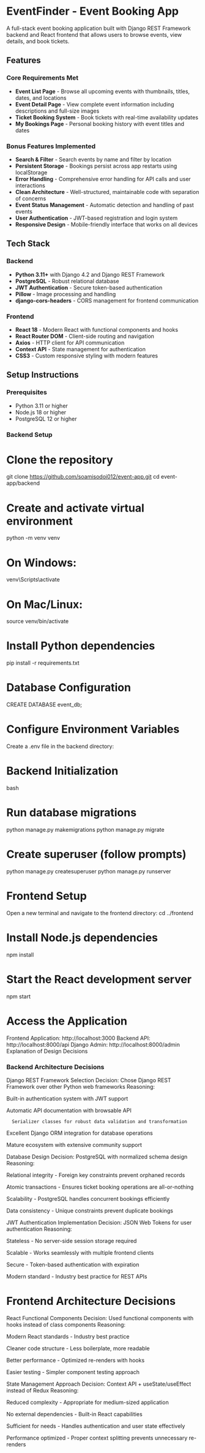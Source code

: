 # EventFinder - Event Booking App

A full-stack event booking application built with Django REST Framework backend and React frontend that allows users to browse events, view details, and book tickets.

##  Features

### Core Requirements Met
- **Event List Page** - Browse all upcoming events with thumbnails, titles, dates, and locations
- **Event Detail Page** - View complete event information including descriptions and full-size images
- **Ticket Booking System** - Book tickets with real-time availability updates
- **My Bookings Page** - Personal booking history with event titles and dates

###  Bonus Features Implemented
-  **Search & Filter** - Search events by name and filter by location
-  **Persistent Storage** - Bookings persist across app restarts using localStorage
-  **Error Handling** - Comprehensive error handling for API calls and user interactions
-  **Clean Architecture** - Well-structured, maintainable code with separation of concerns
-  **Event Status Management** - Automatic detection and handling of past events
-  **User Authentication** - JWT-based registration and login system
-  **Responsive Design** - Mobile-friendly interface that works on all devices

##  Tech Stack

### Backend
- **Python 3.11+** with Django 4.2 and Django REST Framework
- **PostgreSQL** - Robust relational database
- **JWT Authentication** - Secure token-based authentication
- **Pillow** - Image processing and handling
- **django-cors-headers** - CORS management for frontend communication

### Frontend
- **React 18** - Modern React with functional components and hooks
- **React Router DOM** - Client-side routing and navigation
- **Axios** - HTTP client for API communication
- **Context API** - State management for authentication
- **CSS3** - Custom responsive styling with modern features

## Setup Instructions

### Prerequisites
- Python 3.11 or higher
- Node.js 18 or higher
- PostgreSQL 12 or higher

###  Backend Setup
# Clone the repository
git clone https://github.com/soamisodoi012/event-app.git
cd event-app/backend

# Create and activate virtual environment
python -m venv venv

# On Windows:
venv\Scripts\activate
# On Mac/Linux:
source venv/bin/activate

# Install Python dependencies
pip install -r requirements.txt
# Database Configuration
CREATE DATABASE event_db;
# Configure Environment Variables
Create a .env file in the backend directory:
# Backend Initialization
bash
# Run database migrations
python manage.py makemigrations
python manage.py migrate
# Create superuser (follow prompts)
python manage.py createsuperuser
python manage.py runserver
# Frontend Setup
Open a new terminal and navigate to the frontend directory:
cd ../frontend
# Install Node.js dependencies
npm install
# Start the React development server
npm start
# Access the Application
Frontend Application: http://localhost:3000
Backend API: http://localhost:8000/api
Django Admin: http://localhost:8000/admin
Explanation of Design Decisions



###  Backend Architecture Decisions

 Django REST Framework Selection
   Decision: Chose Django REST Framework over other Python web frameworks
   Reasoning:

   Built-in authentication system with JWT support

   Automatic API documentation with browsable API

      Serializer classes for robust data validation and transformation

   Excellent Django ORM integration for database operations

   Mature ecosystem with extensive community support

 Database Design
   Decision: PostgreSQL with normalized schema design
   Reasoning:

   Relational integrity - Foreign key constraints prevent orphaned records

   Atomic transactions - Ensures ticket booking operations are all-or-nothing

   Scalability - PostgreSQL handles concurrent bookings efficiently

   Data consistency - Unique constraints prevent duplicate bookings

 JWT Authentication Implementation
   Decision: JSON Web Tokens for user authentication
   Reasoning:

   Stateless - No server-side session storage required

   Scalable - Works seamlessly with multiple frontend clients

   Secure - Token-based authentication with expiration

   Modern standard - Industry best practice for REST APIs
   # Frontend Architecture Decisions
   React Functional Components
   Decision: Used functional components with hooks instead of class components
   Reasoning:

   Modern React standards - Industry best practice

   Cleaner code structure - Less boilerplate, more readable

   Better performance - Optimized re-renders with hooks

   Easier testing - Simpler component testing approach

State Management Approach
   Decision: Context API + useState/useEffect instead of Redux
   Reasoning:

   Reduced complexity - Appropriate for medium-sized application

   No external dependencies - Built-in React capabilities

   Sufficient for needs - Handles authentication and user state effectively

   Performance optimized - Proper context splitting prevents unnecessary re-renders
